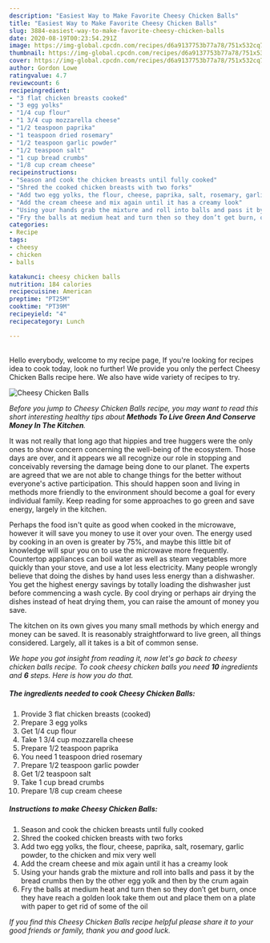 ```yaml
---
description: "Easiest Way to Make Favorite Cheesy Chicken Balls"
title: "Easiest Way to Make Favorite Cheesy Chicken Balls"
slug: 3884-easiest-way-to-make-favorite-cheesy-chicken-balls
date: 2020-08-19T00:23:54.291Z
image: https://img-global.cpcdn.com/recipes/d6a9137753b77a78/751x532cq70/cheesy-chicken-balls-recipe-main-photo.jpg
thumbnail: https://img-global.cpcdn.com/recipes/d6a9137753b77a78/751x532cq70/cheesy-chicken-balls-recipe-main-photo.jpg
cover: https://img-global.cpcdn.com/recipes/d6a9137753b77a78/751x532cq70/cheesy-chicken-balls-recipe-main-photo.jpg
author: Gordon Lowe
ratingvalue: 4.7
reviewcount: 6
recipeingredient:
- "3 flat chicken breasts cooked"
- "3 egg yolks"
- "1/4 cup flour"
- "1 3/4 cup mozzarella cheese"
- "1/2 teaspoon paprika"
- "1 teaspoon dried rosemary"
- "1/2 teaspoon garlic powder"
- "1/2 teaspoon salt"
- "1 cup bread crumbs"
- "1/8 cup cream cheese"
recipeinstructions:
- "Season and cook the chicken breasts until fully cooked"
- "Shred the cooked chicken breasts with two forks"
- "Add two egg yolks, the flour, cheese, paprika, salt, rosemary, garlic powder, to the chicken and mix very well"
- "Add the cream cheese and mix again until it has a creamy look"
- "Using your hands grab the mixture and roll into balls and pass it by the bread crumbs then by the other egg yolk and then by the crum again"
- "Fry the balls at medium heat and turn then so they don’t get burn, once they have reach a golden look take them out and place them on a plate with paper to get rid of some of the oil"
categories:
- Recipe
tags:
- cheesy
- chicken
- balls

katakunci: cheesy chicken balls 
nutrition: 184 calories
recipecuisine: American
preptime: "PT25M"
cooktime: "PT39M"
recipeyield: "4"
recipecategory: Lunch

---
```

<br>
Hello everybody, welcome to my recipe page, If you're looking for recipes idea to cook today, look no further! We provide you only the perfect Cheesy Chicken Balls recipe here. We also have wide variety of recipes to try.
<br>


![Cheesy Chicken Balls](https://img-global.cpcdn.com/recipes/d6a9137753b77a78/751x532cq70/cheesy-chicken-balls-recipe-main-photo.jpg)

<i>Before you jump to Cheesy Chicken Balls recipe, you may want to read this short interesting healthy tips about 
<strong>Methods To Live Green And Conserve Money In The Kitchen</strong>.</i>
</br>

It was not really that long ago that hippies and tree huggers were the only ones to show concern concerning the well-being of the ecosystem. Those days are over, and it appears we all recognize our role in stopping and conceivably reversing the damage being done to our planet. The experts are agreed that we are not able to change things for the better without everyone's active participation. This should happen soon and living in methods more friendly to the environment should become a goal for every individual family. Keep reading for some approaches to go green and save energy, largely in the kitchen.

Perhaps the food isn't quite as good when cooked in the microwave, however it will save you money to use it over your oven. The energy used by cooking in an oven is greater by 75%, and maybe this little bit of knowledge will spur you on to use the microwave more frequently. Countertop appliances can boil water as well as steam vegetables more quickly than your stove, and use a lot less electricity. Many people wrongly believe that doing the dishes by hand uses less energy than a dishwasher. You get the highest energy savings by totally loading the dishwasher just before commencing a wash cycle. By cool drying or perhaps air drying the dishes instead of heat drying them, you can raise the amount of money you save.

The kitchen on its own gives you many small methods by which energy and money can be saved. It is reasonably straightforward to live green, all things considered. Largely, all it takes is a bit of common sense.


<i>We hope you got insight from reading it, now let's go back to cheesy chicken balls recipe. To cook cheesy chicken balls you need <strong>10</strong> ingredients and <strong>6</strong> steps. Here is how you do that.
</i>

##### The ingredients needed to cook Cheesy Chicken Balls:

1. Provide 3 flat chicken breasts (cooked)
1. Prepare 3 egg yolks
1. Get 1/4 cup flour
1. Take 1 3/4 cup mozzarella cheese
1. Prepare 1/2 teaspoon paprika
1. You need 1 teaspoon dried rosemary
1. Prepare 1/2 teaspoon garlic powder
1. Get 1/2 teaspoon salt
1. Take 1 cup bread crumbs
1. Prepare 1/8 cup cream cheese


##### Instructions to make Cheesy Chicken Balls:

1. Season and cook the chicken breasts until fully cooked
1. Shred the cooked chicken breasts with two forks
1. Add two egg yolks, the flour, cheese, paprika, salt, rosemary, garlic powder, to the chicken and mix very well
1. Add the cream cheese and mix again until it has a creamy look
1. Using your hands grab the mixture and roll into balls and pass it by the bread crumbs then by the other egg yolk and then by the crum again
1. Fry the balls at medium heat and turn then so they don’t get burn, once they have reach a golden look take them out and place them on a plate with paper to get rid of some of the oil


<i>If you find this Cheesy Chicken Balls recipe helpful please share it to your good friends or family, thank you and good luck.</i>
